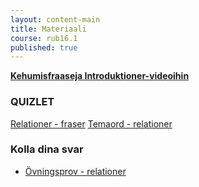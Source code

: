 ```yaml
---
layout: content-main
title: Materiaali
course: rub16.1
published: true
---
```


**[Kehumisfraaseja Introduktioner-videoihin](/media/rub6/Komplimang.pdf)**

### QUIZLET

[Relationer - fraser](https://quizlet.com/_b6aqnb?x=1jqt&i=dz01n)
[Temaord - relationer](https://quizlet.com/_b60rj3?x=1jqt&i=dz01n)

### Kolla dina svar

- [Övningsprov - relationer](/media/rub6/Harjoitussanis_relationer.pdf)

